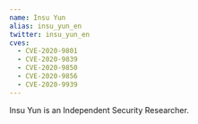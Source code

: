 ```yaml
---
name: Insu Yun
alias: insu_yun_en
twitter: insu_yun_en
cves:
  - CVE-2020-9801
  - CVE-2020-9839
  - CVE-2020-9850
  - CVE-2020-9856
  - CVE-2020-9939
---
```

Insu Yun is an Independent Security Researcher.